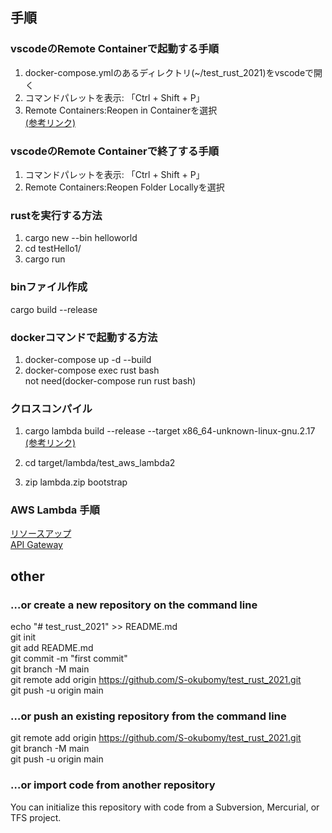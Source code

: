 ## 手順  
### vscodeのRemote Containerで起動する手順
1. docker-compose.ymlのあるディレクトリ(~/test_rust_2021)をvscodeで開く
2. コマンドパレットを表示: 「Ctrl + Shift + P」
3. Remote Containers:Reopen in Containerを選択  
[(参考リンク)](https://penpen-dev.com/blog/vscode-remote-container-toha/)

### vscodeのRemote Containerで終了する手順
1. コマンドパレットを表示: 「Ctrl + Shift + P」
2. Remote Containers:Reopen Folder Locallyを選択

### rustを実行する方法
1. cargo new --bin helloworld
2. cd testHello1/
3. cargo run

### binファイル作成
cargo build --release

### dockerコマンドで起動する方法
1. docker-compose up -d --build  
2. docker-compose exec rust bash  
not need(docker-compose run rust bash)

### クロスコンパイル
1. cargo lambda build --release --target x86_64-unknown-linux-gnu.2.17  
[(参考リンク)](https://github.com/awslabs/aws-lambda-rust-runtime)  

2. cd target/lambda/test_aws_lambda2  
3. zip lambda.zip bootstrap  

### AWS Lambda 手順
[リソースアップ](https://komorinfo.com/blog/rust-aws-lambda/)  
[API Gateway](https://tech-cci.io/archives/1399)

## other 
### …or create a new repository on the command line
echo "# test_rust_2021" >> README.md  
git init  
git add README.md  
git commit -m "first commit"  
git branch -M main  
git remote add origin https://github.com/S-okubomy/test_rust_2021.git  
git push -u origin main  

### …or push an existing repository from the command line
git remote add origin https://github.com/S-okubomy/test_rust_2021.git  
git branch -M main  
git push -u origin main  

### …or import code from another repository
You can initialize this repository with code from a Subversion, Mercurial, or TFS project.  